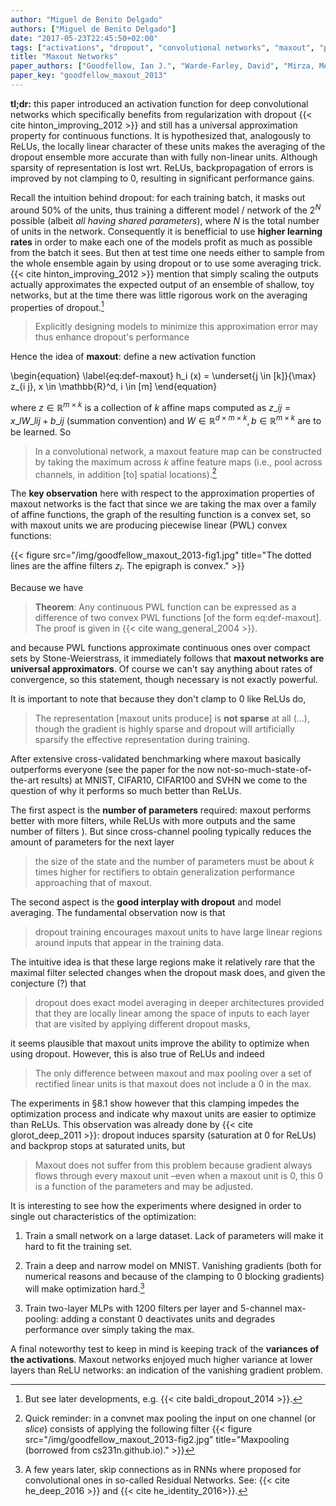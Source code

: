 ```yaml
---
author: "Miguel de Benito Delgado"
authors: ["Miguel de Benito Delgado"]
date: "2017-05-23T22:45:50+02:00"
tags: ["activations", "dropout", "convolutional networks", "maxout", "pooling"]
title: "Maxout Networks"
paper_authors: ["Goodfellow, Ian J.", "Warde-Farley, David", "Mirza, Mehdi", "Courville, Aaron", "Bengio, Yoshua"]
paper_key: "goodfellow_maxout_2013"
---
```


**tl;dr:** this paper introduced an activation function for deep
convolutional networks which specifically benefits from regularization
with dropout {{< cite hinton_improving_2012 >}} and still has a
universal approximation property for continuous functions. It is
hypothesized that, analogously to ReLUs, the locally linear character
of these units makes the averaging of the dropout ensemble more
accurate than with fully non-linear units. Although sparsity of
representation is lost wrt. ReLUs, backpropagation of errors is
improved by not clamping to 0, resulting in significant performance
gains.

Recall the intuition behind dropout: for each training batch, it masks
out around 50% of the units, thus training a different model / network
of the $2^N$ possible (albeit *all having shared parameters*), where
$N$ is the total number of units in the network. Consequently it is
benefficial to use **higher learning rates** in order to make each one
of the models profit as much as possible from the batch it sees. But
then at test time one needs either to sample from the whole ensemble
again by using dropout or to use some averaging trick. {{< cite
hinton_improving_2012 >}} mention that simply scaling the outputs
actually approximates the expected output of an ensemble of shallow,
toy networks, but at the time there was little rigorous work on the
averaging properties of dropout.[^1]

> Explicitly designing models to minimize this approximation error may
> thus enhance dropout's performance

Hence the idea of **maxout**: define a new activation function

\begin{equation} \label{eq:def-maxout} h\_i (x) = \underset{j \in
  [k]}{\max} z\_{i j}, x \in \mathbb{R}^d, i \in [m] \end{equation}

where $z \in \mathbb{R}^{m \times k}$ is a collection of $k$ affine
maps computed as $z\_{i j} = x\_l W\_{l i j} + b\_{i j}$ (summation
convention) and $W \in \mathbb{R}^{d \times m \times k}, b \in
\mathbb{R}^{m \times k}$ are to be learned. So

> In a convolutional network, a maxout feature map can be constructed
> by taking the maximum across $k$ affine feature maps (i.e., pool
> across channels, in addition [to] spatial locations).[^2]

The **key observation** here with respect to the approximation
properties of maxout networks is the fact that since we are taking the
max over a family of affine functions, the graph of the resulting
function is a convex set, so with maxout units we are producing
piecewise linear (PWL) convex functions:

{{< figure src="/img/goodfellow_maxout_2013-fig1.jpg"
           title="The dotted lines are the affine filters $z_i$. The epigraph is convex." >}}

Because we have

> **Theorem**: Any continuous PWL function can be expressed as a
> difference of two convex PWL functions [of the form
> eq:def-maxout]. The proof is given in {{< cite wang_general_2004 >}}.

and because PWL functions approximate continuous ones over compact
sets by Stone-Weierstrass, it immediately follows that **maxout
networks are universal approximators**. Of course we can't say
anything about rates of convergence, so this statement, though
necessary is not exactly powerful.

It is important to note that because they don't clamp to 0 like ReLUs
do,

> The representation [maxout units produce] is **not sparse** at all
> (…), though the gradient is highly sparse and dropout will
> artificially sparsify the effective representation during training.

After extensive cross-validated benchmarking where maxout basically
outperforms everyone (see the paper for the now
not-so-much-state-of-the-art results) at MNIST, CIFAR10, CIFAR100 and
SVHN we come to the question of why it performs so much better than
ReLUs.

The first aspect is the **number of parameters** required: maxout
performs better with more filters, while ReLUs with more outputs and
the same number of filters ). But since cross-channel pooling
typically reduces the amount of parameters for the next layer

> the size of the state and the number of parameters must be about $k$
> times higher for rectifiers to obtain generalization performance
> approaching that of maxout.

The second aspect is the **good interplay with dropout** and model
averaging. The fundamental observation now is that

> dropout training encourages maxout units to have large linear
> regions around inputs that appear in the training data.

The intuitive idea is that these large regions make it relatively rare
that the maximal filter selected changes when the dropout mask does,
and given the conjecture (?) that

> dropout does exact model averaging in deeper architectures provided
> that they are locally linear among the space of inputs to each layer
> that are visited by applying different dropout masks,

it seems plausible that maxout units improve the ability to optimize
when using dropout. However, this is also true of ReLUs and indeed

> The only difference between maxout and max pooling over a set of
> rectified linear units is that maxout does not include a 0 in the
> max.

The experiments in §8.1 show however that this clamping impedes the
optimization process and indicate why maxout units are easier to
optimize than ReLUs. This observation was already done by {{< cite
glorot_deep_2011 >}}: dropout induces sparsity (saturation at 0 for
ReLUs) and backprop stops at saturated units, but

> Maxout does not suffer from this problem because gradient always
> flows through every maxout unit –even when a maxout unit is 0, this
> 0 is a function of the parameters and may be adjusted.

It is interesting to see how the experiments where designed in order
to single out characteristics of the optimization:

1. Train a small network on a large dataset. Lack of parameters will
   make it hard to fit the training set.

2. Train a deep and narrow model on MNIST. Vanishing gradients (both
   for numerical reasons and because of the clamping to 0 blocking
   gradients) will make optimization hard.[^3]

3. Train two-layer MLPs with 1200 filters per layer and 5-channel
   max-pooling: adding a constant 0 deactivates units and degrades
   performance over simply taking the max.

A final noteworthy test to keep in mind is keeping track of the
**variances of the activations**. Maxout networks enjoyed much higher
variance at lower layers than ReLU networks: an indication of the
vanishing gradient problem.

[^1]: But see later developments, e.g. {{< cite baldi_dropout_2014 >}}.

[^2]: Quick reminder: in a convnet max pooling the input on one channel (or *slice*) consists of applying the following filter {{< figure src="/img/goodfellow_maxout_2013-fig2.jpg" title="Maxpooling (borrowed from cs231n.github.io)." >}}

[^3]: A few years later, skip connections as in RNNs where proposed for convolutional ones in so-called Residual Networks. See: {{< cite he_deep_2016 >}} and {{< cite he_identity_2016>}}.
